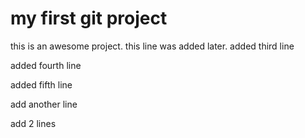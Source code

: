 # my first git project

this is an awesome project.
this line was added later.
added third line

added fourth line

added fifth line

add another line

add 2 lines
